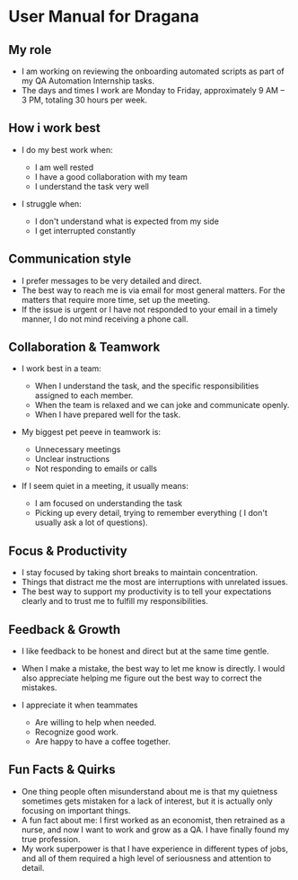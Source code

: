 # User Manual for Dragana

## My role

- I am working on reviewing the onboarding automated scripts as part of my QA Automation Internship tasks.
- The days and times I work are Monday to Friday, approximately 9 AM – 3 PM, totaling 30 hours per week.

## How i work best

- I do my best work when:
 
    - I am well rested
    - I have a good collaboration with my team
    - I understand the task very well

- I struggle when:
  
    - I don't understand what is expected from my side
    - I get interrupted constantly

## Communication style

- I prefer messages to be very detailed and direct.
- The best way to reach me is via email for most general matters. For the matters that require more time, set up the meeting.
- If the issue is urgent or I have not responded to your email in a timely manner, I do not mind receiving a phone call.


## Collaboration & Teamwork

- I work best in a team:
    - When I understand the task, and the specific responsibilities assigned to each member.
    - When the team is relaxed and we can joke and communicate openly.
    - When I have prepared well for the task.
  
- My biggest pet peeve in teamwork is:
    - Unnecessary meetings
    - Unclear instructions
    - Not responding to emails or calls
  
- If I seem quiet in a meeting, it usually means:
    
    - I am focused on understanding the task
    - Picking up every detail, trying to remember everything ( I don't usually ask a lot of questions).
  

## Focus & Productivity

- I stay focused by taking short breaks to maintain concentration.
- Things that distract me the most are interruptions with unrelated issues.
- The best way to support my productivity is to tell your expectations clearly and to trust me to fulfill my responsibilities.


## Feedback & Growth

- I like feedback to be honest and direct but at the same time gentle.
- When I make a mistake, the best way to let me know is directly. I would also appreciate helping me figure out the best way to correct the mistakes.
- I appreciate it when teammates

  - Are willing to help when needed.
  - Recognize good work.
  - Are happy to have a coffee together.


## Fun Facts & Quirks

- One thing people often misunderstand about me is that my quietness sometimes gets mistaken for a lack of interest, but it is actually only focusing on important things.
- A fun fact about me: I first worked as an economist, then retrained as a nurse, and now I want to work and grow as a QA. I have finally found my true profession.
- My work superpower is that I have experience in different types of jobs, and all of them required a high level of seriousness and attention to detail.
    




